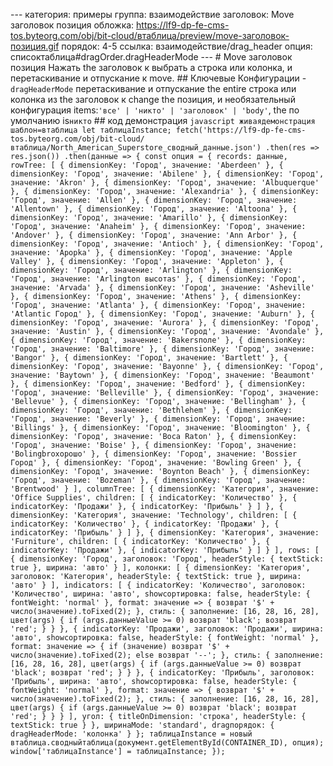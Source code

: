 --- категория: примеры группа: взаимодействие заголовок: Move заголовок позиция обложка: https://lf9-dp-fe-cms-tos.byteorg.com/obj/bit-cloud/втаблица/preview/move-заголовок-позиция.gif порядок: 4-5 ссылка: взаимодействие/drag_header опция: списоктаблица#dragOrder.dragHeaderMode --- # Move заголовок позиция Нажать the заголовок к выбрать a строка или колонка, и перетаскивание и отпускание к move. ## Ключевые Конфигурации - `dragHeaderMode` перетаскивание и отпускание the entire строка или колонка из the заголовок к change the позиция, и необязательный конфигурация items:`'все' | 'никто' | 'заголовок' | 'body'`, the по умолчанию is`никто` ## код демонстрация ```javascript живаядемонстрация шаблон=втаблица let таблицаInstance; fetch('https://lf9-dp-fe-cms-tos.byteorg.com/obj/bit-cloud/втаблица/North_American_Superstore_сводный_данные.json') .then(res => res.json()) .then(данные => { const опция = { records: данные, rowTree: [ { dimensionKey: 'Город', значение: 'Aberdeen' }, { dimensionKey: 'Город', значение: 'Abilene' }, { dimensionKey: 'Город', значение: 'Akron' }, { dimensionKey: 'Город', значение: 'Albuquerque' }, { dimensionKey: 'Город', значение: 'Alexandria' }, { dimensionKey: 'Город', значение: 'Allen' }, { dimensionKey: 'Город', значение: 'Allentown' }, { dimensionKey: 'Город', значение: 'Altoona' }, { dimensionKey: 'Город', значение: 'Amarillo' }, { dimensionKey: 'Город', значение: 'Anaheim' }, { dimensionKey: 'Город', значение: 'Andover' }, { dimensionKey: 'Город', значение: 'Ann Arbor' }, { dimensionKey: 'Город', значение: 'Antioch' }, { dimensionKey: 'Город', значение: 'Apopka' }, { dimensionKey: 'Город', значение: 'Apple Valley' }, { dimensionKey: 'Город', значение: 'Appleton' }, { dimensionKey: 'Город', значение: 'Arlington' }, { dimensionKey: 'Город', значение: 'Arlington высотаs' }, { dimensionKey: 'Город', значение: 'Arvada' }, { dimensionKey: 'Город', значение: 'Asheville' }, { dimensionKey: 'Город', значение: 'Athens' }, { dimensionKey: 'Город', значение: 'Atlanta' }, { dimensionKey: 'Город', значение: 'Atlantic Город' }, { dimensionKey: 'Город', значение: 'Auburn' }, { dimensionKey: 'Город', значение: 'Aurora' }, { dimensionKey: 'Город', значение: 'Austin' }, { dimensionKey: 'Город', значение: 'Avondale' }, { dimensionKey: 'Город', значение: 'Bakersполе' }, { dimensionKey: 'Город', значение: 'Baltimore' }, { dimensionKey: 'Город', значение: 'Bangor' }, { dimensionKey: 'Город', значение: 'Bartlett' }, { dimensionKey: 'Город', значение: 'Bayonne' }, { dimensionKey: 'Город', значение: 'Baytown' }, { dimensionKey: 'Город', значение: 'Beaumont' }, { dimensionKey: 'Город', значение: 'Bedford' }, { dimensionKey: 'Город', значение: 'Belleville' }, { dimensionKey: 'Город', значение: 'Bellevue' }, { dimensionKey: 'Город', значение: 'Bellingham' }, { dimensionKey: 'Город', значение: 'Bethlehem' }, { dimensionKey: 'Город', значение: 'Beverly' }, { dimensionKey: 'Город', значение: 'Billings' }, { dimensionKey: 'Город', значение: 'Bloomington' }, { dimensionKey: 'Город', значение: 'Boca Raton' }, { dimensionKey: 'Город', значение: 'Boise' }, { dimensionKey: 'Город', значение: 'Bolingbroхорошо' }, { dimensionKey: 'Город', значение: 'Bossier Город' }, { dimensionKey: 'Город', значение: 'Bowling Green' }, { dimensionKey: 'Город', значение: 'Boynton Beach' }, { dimensionKey: 'Город', значение: 'Bozeman' }, { dimensionKey: 'Город', значение: 'Brentwood' } ], columnTree: [ { dimensionKey: 'Категория', значение: 'Office Supplies', children: [ { indicatorKey: 'Количество' }, { indicatorKey: 'Продажи' }, { indicatorKey: 'Прибыль' } ] }, { dimensionKey: 'Категория', значение: 'Technology', children: [ { indicatorKey: 'Количество' }, { indicatorKey: 'Продажи' }, { indicatorKey: 'Прибыль' } ] }, { dimensionKey: 'Категория', значение: 'Furniture', children: [ { indicatorKey: 'Количество' }, { indicatorKey: 'Продажи' }, { indicatorKey: 'Прибыль' } ] } ], rows: [ { dimensionKey: 'Город', заголовок: 'Город', headerStyle: { textStick: true }, ширина: 'авто' } ], колонки: [ { dimensionKey: 'Категория', заголовок: 'Категория', headerStyle: { textStick: true }, ширина: 'авто' } ], indicators: [ { indicatorKey: 'Количество', заголовок: 'Количество', ширина: 'авто', showсортировка: false, headerStyle: { fontWeight: 'normal' }, format: значение => { возврат '$' + число(значение).toFixed(2); }, стиль: { заполнение: [16, 28, 16, 28], цвет(args) { if (args.данныеValue >= 0) возврат 'black'; возврат 'red'; } } }, { indicatorKey: 'Продажи', заголовок: 'Продажи', ширина: 'авто', showсортировка: false, headerStyle: { fontWeight: 'normal' }, format: значение => { if (значение) возврат '$' + число(значение).toFixed(2); else возврат '--'; }, стиль: { заполнение: [16, 28, 16, 28], цвет(args) { if (args.данныеValue >= 0) возврат 'black'; возврат 'red'; } } }, { indicatorKey: 'Прибыль', заголовок: 'Прибыль', ширина: 'авто', showсортировка: false, headerStyle: { fontWeight: 'normal' }, format: значение => { возврат '$' + число(значение).toFixed(2); }, стиль: { заполнение: [16, 28, 16, 28], цвет(args) { if (args.данныеValue >= 0) возврат 'black'; возврат 'red'; } } } ], угол: { titleOnDimension: 'строка', headerStyle: { textStick: true } }, ширинаMode: 'standard', dragпорядок: { dragHeaderMode: 'колонка' } }; таблицаInstance = новый втаблица.сводныйтаблица(документ.getElementById(CONTAINER_ID), опция); window['таблицаInstance'] = таблицаInstance; }); ``` 